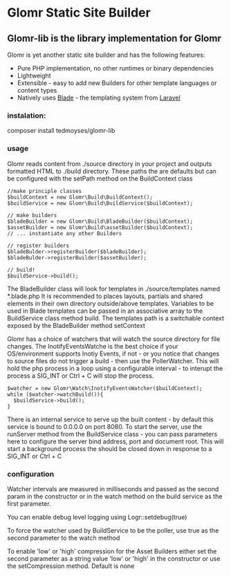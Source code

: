# Glomr Static Site Builder

## Glomr-lib is the library implementation for Glomr

Glomr is yet another static site builder and has the following features:
* Pure PHP implementation, no other runtimes or binary dependencies
* Lightweight
* Extensible - easy to add new Builders for other template languages or content types
* Natively uses [Blade](http://laravel.com/docs/5.6/blade) - the templating system from [Laravel](https://laravel.com/)

### instalation:

composer install tedmoyses/glomr-lib

### usage

Glomr reads content from ./source directory in your project and outputs formatted
HTML to ./build directory. These paths the are defaults but can be configured with the setPath
method on the BuildContext class

```
//make principle classes
$buildContext = new Glomr\Build\BuildContext();
$buildService = new Glomr\Build\BuildService($buildContext);

// make builders
$bladeBuilder = new Glomr\Build\BladeBuilder($buildContext);
$assetBuilder = new Glomr\Build\assetBuilder($buildContext);
// ... instantiate any other Builders

// register builders
$bladeBulder->registerBuilder($bladeBuilder);
$bladeBulder->registerBuilder($assetBuilder);

// build!
$buildService->build();
```

The BladeBuilder class will look for templates in ./source/templates named \*.blade.php
It is recommended to places layouts, partials and shared elements in their own directory
outside/above templates. Variables to be used in Blade templates can be passed in an
associative array to the BuildService class method build. The templates path is a
switchable context exposed by the BladeBuilder method setContext

Glomr has a choice of watchers that will watch the source directory for file changes.
The InotifyEventsWatche is the best choice if your OS/environment supports Inotiy Events,
if not - or you notice that changes to source files do not trigger a build - then
use the PollerWatcher. This will hold the php process in a loop using a configurable
interval - to interupt the process a SIG_INT or Ctrl + C will stop the process.

```
$watcher = new Glomr\Watch\InotifyEventsWatcher($buildContext);
while ($watcher->watchBuild()){
  $buildService->build();
}
```

There is an internal service to serve up the built content - by default this service
is bound to 0.0.0.0 on port 8080. To start the server, use the runServer method from
the BuildService class - you can pass parameters here to configure the server bind address,
port and document root. This will start a background process the should be closed
down in response to a SIG_INT or Ctrl + C

### configuration

Watcher intervals are measured in milliseconds and passed as the second param in the
constructor or in the watch method on the build service as the first parameter.

You can enable debug level logging using Logr::setdebug(true)

To force the watcher used by BuildService to be the poller, use true as the second
parameter to the watch method

To enable 'low' or 'high' compression for the Asset Builders either set the second
parameter as a string value 'low' or 'high' in the constructor or  use the setCompression
method. Default is none
